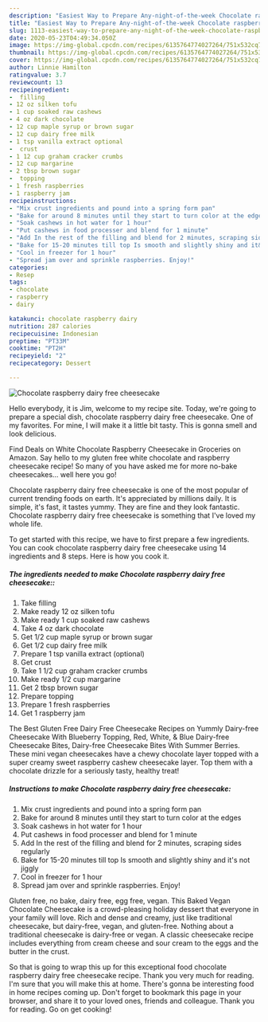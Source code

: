```yaml
---
description: "Easiest Way to Prepare Any-night-of-the-week Chocolate raspberry dairy free cheesecake"
title: "Easiest Way to Prepare Any-night-of-the-week Chocolate raspberry dairy free cheesecake"
slug: 1113-easiest-way-to-prepare-any-night-of-the-week-chocolate-raspberry-dairy-free-cheesecake
date: 2020-05-23T04:49:34.050Z
image: https://img-global.cpcdn.com/recipes/6135764774027264/751x532cq70/chocolate-raspberry-dairy-free-cheesecake-recipe-main-photo.jpg
thumbnail: https://img-global.cpcdn.com/recipes/6135764774027264/751x532cq70/chocolate-raspberry-dairy-free-cheesecake-recipe-main-photo.jpg
cover: https://img-global.cpcdn.com/recipes/6135764774027264/751x532cq70/chocolate-raspberry-dairy-free-cheesecake-recipe-main-photo.jpg
author: Linnie Hamilton
ratingvalue: 3.7
reviewcount: 13
recipeingredient:
-  filling
- 12 oz silken tofu
- 1 cup soaked raw cashews
- 4 oz dark chocolate
- 12 cup maple syrup or brown sugar
- 12 cup dairy free milk
- 1 tsp vanilla extract optional
-  crust
- 1 12 cup graham cracker crumbs
- 12 cup margarine
- 2 tbsp brown sugar
-  topping
- 1 fresh raspberries
- 1 raspberry jam
recipeinstructions:
- "Mix crust ingredients and pound into a spring form pan"
- "Bake for around 8 minutes until they start to turn color at the edges"
- "Soak cashews in hot water for 1 hour"
- "Put cashews in food processer and blend for 1 minute"
- "Add In the rest of the filling and blend for 2 minutes, scraping sides regularly"
- "Bake for 15-20 minutes till top Is smooth and slightly shiny and it&#39;s not jiggly"
- "Cool in freezer for 1 hour"
- "Spread jam over and sprinkle raspberries. Enjoy!"
categories:
- Resep
tags:
- chocolate
- raspberry
- dairy

katakunci: chocolate raspberry dairy
nutrition: 287 calories
recipecuisine: Indonesian
preptime: "PT33M"
cooktime: "PT2H"
recipeyield: "2"
recipecategory: Dessert

---
```



![Chocolate raspberry dairy free cheesecake](https://img-global.cpcdn.com/recipes/6135764774027264/751x532cq70/chocolate-raspberry-dairy-free-cheesecake-recipe-main-photo.jpg)

Hello everybody, it is Jim, welcome to my recipe site. Today, we're going to prepare a special dish, chocolate raspberry dairy free cheesecake. One of my favorites. For mine, I will make it a little bit tasty. This is gonna smell and look delicious.

Find Deals on White Chocolate Raspberry Cheesecake in Groceries on Amazon. Say hello to my gluten free white chocolate and raspberry cheesecake recipe! So many of you have asked me for more no-bake cheesecakes… well here you go!

Chocolate raspberry dairy free cheesecake is one of the most popular of current trending foods on earth. It's appreciated by millions daily. It is simple, it's fast, it tastes yummy. They are fine and they look fantastic. Chocolate raspberry dairy free cheesecake is something that I've loved my whole life.


To get started with this recipe, we have to first prepare a few ingredients. You can cook chocolate raspberry dairy free cheesecake using 14 ingredients and 8 steps. Here is how you cook it.

##### The ingredients needed to make Chocolate raspberry dairy free cheesecake::

1. Take  filling
1. Make ready 12 oz silken tofu
1. Make ready 1 cup soaked raw cashews
1. Take 4 oz dark chocolate
1. Get 1/2 cup maple syrup or brown sugar
1. Get 1/2 cup dairy free milk
1. Prepare 1 tsp vanilla extract (optional)
1. Get  crust
1. Take 1 1/2 cup graham cracker crumbs
1. Make ready 1/2 cup margarine
1. Get 2 tbsp brown sugar
1. Prepare  topping
1. Prepare 1 fresh raspberries
1. Get 1 raspberry jam


The Best Gluten Free Dairy Free Cheesecake Recipes on Yummly Dairy-free Cheesecake With Blueberry Topping, Red, White, &amp; Blue Dairy-free Cheesecake Bites, Dairy-free Cheesecake Bites With Summer Berries. These mini vegan cheesecakes have a chewy chocolate layer topped with a super creamy sweet raspberry cashew cheesecake layer. Top them with a chocolate drizzle for a seriously tasty, healthy treat! 

##### Instructions to make Chocolate raspberry dairy free cheesecake:

1. Mix crust ingredients and pound into a spring form pan
1. Bake for around 8 minutes until they start to turn color at the edges
1. Soak cashews in hot water for 1 hour
1. Put cashews in food processer and blend for 1 minute
1. Add In the rest of the filling and blend for 2 minutes, scraping sides regularly
1. Bake for 15-20 minutes till top Is smooth and slightly shiny and it&#39;s not jiggly
1. Cool in freezer for 1 hour
1. Spread jam over and sprinkle raspberries. Enjoy!


Gluten free, no bake, dairy free, egg free, vegan. This Baked Vegan Chocolate Cheesecake is a crowd-pleasing holiday dessert that everyone in your family will love. Rich and dense and creamy, just like traditional cheesecake, but dairy-free, vegan, and gluten-free. Nothing about a traditional cheesecake is dairy-free or vegan. A classic cheesecake recipe includes everything from cream cheese and sour cream to the eggs and the butter in the crust. 

So that is going to wrap this up for this exceptional food chocolate raspberry dairy free cheesecake recipe. Thank you very much for reading. I'm sure that you will make this at home. There's gonna be interesting food in home recipes coming up. Don't forget to bookmark this page in your browser, and share it to your loved ones, friends and colleague. Thank you for reading. Go on get cooking!
